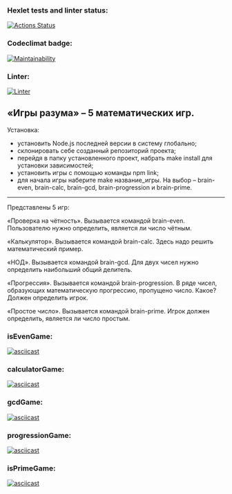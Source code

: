 ### Hexlet tests and linter status:
[![Actions Status](https://github.com/Idzanaagi/frontend-project-lvl1/workflows/hexlet-check/badge.svg)](https://github.com/Idzanaagi/frontend-project-lvl1/actions)
### Codeclimat badge:
[![Maintainability](https://api.codeclimate.com/v1/badges/67c6a20d1cf3563424cc/maintainability)](https://codeclimate.com/github/Idzanaagi/frontend-project-lvl1/maintainability)
### Linter:
[![Linter](https://github.com/Idzanaagi/frontend-project-lvl1/workflows/linter/badge.svg)](https://github.com/Idzanaagi/frontend-project-lvl1/actions)

«Игры разума» – 5 математических игр.
--------------------------
Установка:
- установить Node.js последней версии в систему глобально;
- склонировать себе созданный репозиторий проекта; 
- перейдя в папку установленного проект, набрать make install для установки зависимостей;
- установить игры с помощью команды npm link;
- для начала игры наберите make название_игры. На выбор – brain-even, brain-calc, brain-gcd, brain-progression и brain-prime.
--------------------------
Представлены 5 игр:

«Проверка на чётность». Вызывается командой brain-even. Пользователю нужно определить, является ли число чётным. 

«Калькулятор». Вызывается командой brain-calc. Здесь надо решить математический пример. 

«НОД». Вызывается командой brain-gcd. Для двух чисел нужно определить наибольший общий делитель.

«Прогрессия». Вызывается командой brain-progression. В ряде чисел, образующих математическую прогрессию, пропущено число. Какое? Должен определить игрок. 

«Простое число». Вызывается командой brain-prime. Игрок должен определить, является ли число простым.


### isEvenGame:
[![asciicast](https://asciinema.org/a/riKy7IApXuxBTfNZR166fyVw0.svg)](https://asciinema.org/a/riKy7IApXuxBTfNZR166fyVw0)
### calculatorGame:
[![asciicast](https://asciinema.org/a/y1qPKLkiZlDbJwu6LozwztavU.svg)](https://asciinema.org/a/y1qPKLkiZlDbJwu6LozwztavU)
### gcdGame:
[![asciicast](https://asciinema.org/a/68CnfEq0xfPiapQ6kCgNBNlms.svg)](https://asciinema.org/a/68CnfEq0xfPiapQ6kCgNBNlms)
### progressionGame:
[![asciicast](https://asciinema.org/a/NyHb5pYBV4HBrxtTdtII3TIuh.svg)](https://asciinema.org/a/NyHb5pYBV4HBrxtTdtII3TIuh)
### isPrimeGame:
[![asciicast](https://asciinema.org/a/lXc294cmoLJz384alOZM1TPho.svg)](https://asciinema.org/a/lXc294cmoLJz384alOZM1TPho)
